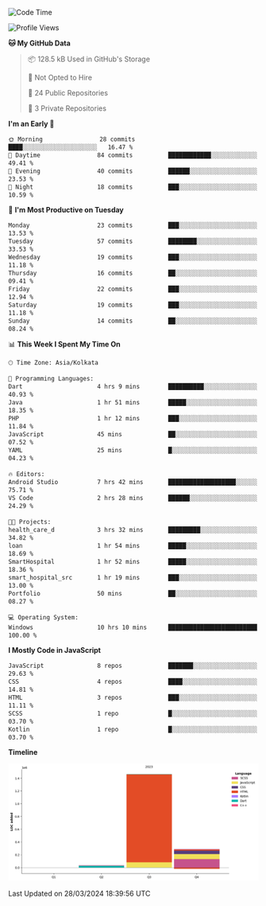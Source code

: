 <!--START_SECTION:waka-->
![Code Time](http://img.shields.io/badge/Code%20Time-297%20hrs%2031%20mins-blue)

![Profile Views](http://img.shields.io/badge/Profile%20Views-0-blue)

**🐱 My GitHub Data** 

> 📦 128.5 kB Used in GitHub's Storage 
 > 
> 🚫 Not Opted to Hire
 > 
> 📜 24 Public Repositories 
 > 
> 🔑 3 Private Repositories 
 > 
**I'm an Early 🐤** 

```text
🌞 Morning                28 commits          ████░░░░░░░░░░░░░░░░░░░░░   16.47 % 
🌆 Daytime                84 commits          ████████████░░░░░░░░░░░░░   49.41 % 
🌃 Evening                40 commits          ██████░░░░░░░░░░░░░░░░░░░   23.53 % 
🌙 Night                  18 commits          ███░░░░░░░░░░░░░░░░░░░░░░   10.59 % 
```
📅 **I'm Most Productive on Tuesday** 

```text
Monday                   23 commits          ███░░░░░░░░░░░░░░░░░░░░░░   13.53 % 
Tuesday                  57 commits          ████████░░░░░░░░░░░░░░░░░   33.53 % 
Wednesday                19 commits          ███░░░░░░░░░░░░░░░░░░░░░░   11.18 % 
Thursday                 16 commits          ██░░░░░░░░░░░░░░░░░░░░░░░   09.41 % 
Friday                   22 commits          ███░░░░░░░░░░░░░░░░░░░░░░   12.94 % 
Saturday                 19 commits          ███░░░░░░░░░░░░░░░░░░░░░░   11.18 % 
Sunday                   14 commits          ██░░░░░░░░░░░░░░░░░░░░░░░   08.24 % 
```


📊 **This Week I Spent My Time On** 

```text
🕑︎ Time Zone: Asia/Kolkata

💬 Programming Languages: 
Dart                     4 hrs 9 mins        ██████████░░░░░░░░░░░░░░░   40.93 % 
Java                     1 hr 51 mins        █████░░░░░░░░░░░░░░░░░░░░   18.35 % 
PHP                      1 hr 12 mins        ███░░░░░░░░░░░░░░░░░░░░░░   11.84 % 
JavaScript               45 mins             ██░░░░░░░░░░░░░░░░░░░░░░░   07.52 % 
YAML                     25 mins             █░░░░░░░░░░░░░░░░░░░░░░░░   04.23 % 

🔥 Editors: 
Android Studio           7 hrs 42 mins       ███████████████████░░░░░░   75.71 % 
VS Code                  2 hrs 28 mins       ██████░░░░░░░░░░░░░░░░░░░   24.29 % 

🐱‍💻 Projects: 
health_care_d            3 hrs 32 mins       █████████░░░░░░░░░░░░░░░░   34.82 % 
loan                     1 hr 54 mins        █████░░░░░░░░░░░░░░░░░░░░   18.69 % 
SmartHospital            1 hr 52 mins        █████░░░░░░░░░░░░░░░░░░░░   18.36 % 
smart_hospital_src       1 hr 19 mins        ███░░░░░░░░░░░░░░░░░░░░░░   13.00 % 
Portfolio                50 mins             ██░░░░░░░░░░░░░░░░░░░░░░░   08.27 % 

💻 Operating System: 
Windows                  10 hrs 10 mins      █████████████████████████   100.00 % 
```

**I Mostly Code in JavaScript** 

```text
JavaScript               8 repos             ███████░░░░░░░░░░░░░░░░░░   29.63 % 
CSS                      4 repos             ████░░░░░░░░░░░░░░░░░░░░░   14.81 % 
HTML                     3 repos             ███░░░░░░░░░░░░░░░░░░░░░░   11.11 % 
SCSS                     1 repo              █░░░░░░░░░░░░░░░░░░░░░░░░   03.70 % 
Kotlin                   1 repo              █░░░░░░░░░░░░░░░░░░░░░░░░   03.70 % 
```



**Timeline**

![Lines of Code chart](https://raw.githubusercontent.com/sairam030/sairam030/main/assets/bar_graph.png)


 Last Updated on 28/03/2024 18:39:56 UTC
<!--END_SECTION:waka-->
